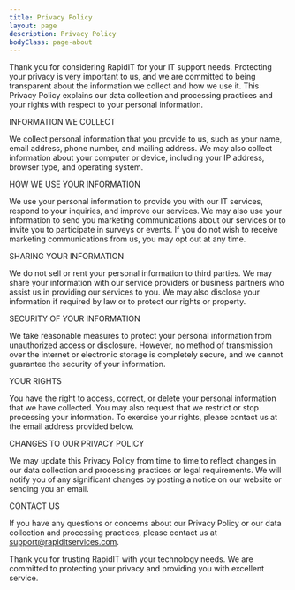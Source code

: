 ```yaml
---
title: Privacy Policy
layout: page
description: Privacy Policy
bodyClass: page-about
---
```

 



Thank you for considering RapidIT for your IT support needs. Protecting your privacy is very important to us, and we are committed to being transparent about the information we collect and how we use it. This Privacy Policy explains our data collection and processing practices and your rights with respect to your personal information.

INFORMATION WE COLLECT

We collect personal information that you provide to us, such as your name, email address, phone number, and mailing address. We may also collect information about your computer or device, including your IP address, browser type, and operating system.

HOW WE USE YOUR INFORMATION

We use your personal information to provide you with our IT services, respond to your inquiries, and improve our services. We may also use your information to send you marketing communications about our services or to invite you to participate in surveys or events. If you do not wish to receive marketing communications from us, you may opt out at any time.

SHARING YOUR INFORMATION

We do not sell or rent your personal information to third parties. We may share your information with our service providers or business partners who assist us in providing our services to you. We may also disclose your information if required by law or to protect our rights or property.

SECURITY OF YOUR INFORMATION

We take reasonable measures to protect your personal information from unauthorized access or disclosure. However, no method of transmission over the internet or electronic storage is completely secure, and we cannot guarantee the security of your information.

YOUR RIGHTS

You have the right to access, correct, or delete your personal information that we have collected. You may also request that we restrict or stop processing your information. To exercise your rights, please contact us at the email address provided below.

CHANGES TO OUR PRIVACY POLICY

We may update this Privacy Policy from time to time to reflect changes in our data collection and processing practices or legal requirements. We will notify you of any significant changes by posting a notice on our website or sending you an email.

CONTACT US

If you have any questions or concerns about our Privacy Policy or our data collection and processing practices, please contact us at
support@rapiditservices.com.

Thank you for trusting RapidIT with your technology needs. We are committed to protecting your privacy and providing you with excellent service.
